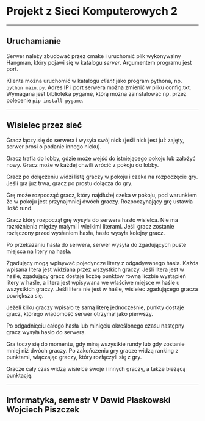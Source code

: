 # Projekt z Sieci Komputerowych 2
---
## Uruchamianie

Serwer należy zbudować przez cmake i uruchomić plik wykonywalny Hangman, który pojawi się w katalogu *server*. Argumentem programu jest port.

Klienta można uruchomić w katalogu *client* jako program pythona, np. `python main.py`. Adres IP i port serwera można zmienić w pliku config.txt. Wymagana jest biblioteka pygame, którą można zainstalować np. przez polecenie `pip install pygame`.

---
## Wisielec przez sieć

Gracz łączy się do serwera i wysyła swój nick (jeśli nick jest już zajęty,
serwer prosi o podanie innego nicku).

Gracz trafia do lobby, gdzie może wejść do istniejącego pokoju lub założyć nowy. Gracz może w każdej chwili wrócić z pokoju do lobby.

Gracz po dołączeniu widzi listę graczy w pokoju i czeka na rozpoczęcie gry. Jeśli gra już trwa, gracz po prostu dołącza do gry.

Grę może rozpocząć gracz, który najdłużej czeka w pokoju, pod warunkiem że w pokoju jest przynajmniej dwóch graczy. Rozpoczynający grę ustawia ilość rund.

Gracz który rozpoczął grę wysyła do serwera hasło wisielca. Nie ma rozróżnienia między małymi i wielkimi literami. Jeśli gracz zostanie rozłączony przed wysłaniem hasła, hasło wysyła kolejny gracz.

Po przekazaniu hasła do serwera, serwer wysyła do zgadujących puste miejsca na litery na hasła.

Zgadujący mogą wpisywać pojedyncze litery z odgadywanego hasła. Każda wpisana litera jest widziana przez wszystkich graczy. Jeśli litera jest w haśle, zgadujący gracz dostaje liczbę punktów równą liczbie wystąpień litery w haśle, a litera jest wpisywana we właściwe miejsce w haśle u wszystkich graczy. Jeśli litera nie jest w haśle, wisielec zgadującego gracza powiększa się.

Jeżeli kilku graczy wpisało tę samą literę jednocześnie, punkty dostaje gracz, którego wiadomość serwer otrzymał jako pierwszy.

Po odgadnięciu całego hasła lub minięciu określonego czasu następny gracz wysyła hasło do serwera.

Gra toczy się do momentu, gdy miną wszystkie rundy lub gdy zostanie mniej niż dwóch graczy. Po zakończeniu gry gracze widzą ranking z punktami, włączając graczy, który rozłączyli się z gry.

Gracze cały czas widzą wisielce swoje i innych graczy, a także bieżącą punktację.

---
Informatyka, semestr V
Dawid Plaskowski
Wojciech Piszczek
---
